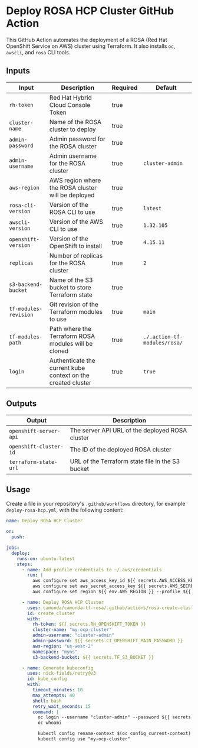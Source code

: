 # Deploy ROSA HCP Cluster GitHub Action

This GitHub Action automates the deployment of a ROSA (Red Hat OpenShift Service on AWS) cluster using Terraform. It also installs `oc`, `awscli`, and `rosa` CLI tools.

## Inputs

| Input               | Description                                                  | Required | Default          |
|---------------------|--------------------------------------------------------------|----------|------------------|
| `rh-token`          | Red Hat Hybrid Cloud Console Token                           | true     |                  |
| `cluster-name`      | Name of the ROSA cluster to deploy                           | true     |                  |
| `admin-password`    | Admin password for the ROSA cluster                          | true     |                  |
| `admin-username`    | Admin username for the ROSA cluster                          | true     | `cluster-admin`  |
| `aws-region`        | AWS region where the ROSA cluster will be deployed           | true     |                  |
| `rosa-cli-version`  | Version of the ROSA CLI to use                               | true     | `latest`         |
| `awscli-version`    | Version of the AWS CLI to use                                | true     | `1.32.105`       |
| `openshift-version` | Version of the OpenShift to install                          | true     | `4.15.11`        |
| `replicas`          | Number of replicas for the ROSA cluster                      | true     | `2`              |
| `s3-backend-bucket` | Name of the S3 bucket to store Terraform state               | true     |                  |
| `tf-modules-revision`| Git revision of the Terraform modules to use                | true     | `main`           |
| `tf-modules-path`   | Path where the Terraform ROSA modules will be cloned         | true     | `./.action-tf-modules/rosa/` |
| `login`             | Authenticate the current kube context on the created cluster | true     | `true`           |

## Outputs

| Output                   | Description                                                |
|--------------------------|------------------------------------------------------------|
| `openshift-server-api`   | The server API URL of the deployed ROSA cluster            |
| `openshift-cluster-id`   | The ID of the deployed ROSA cluster                        |
| `terraform-state-url`    | URL of the Terraform state file in the S3 bucket            |

## Usage

Create a file in your repository's `.github/workflows` directory, for example `deploy-rosa-hcp.yml`, with the following content:

```yaml
name: Deploy ROSA HCP Cluster

on:
  push:

jobs:
  deploy:
    runs-on: ubuntu-latest
    steps:
      - name: Add profile credentials to ~/.aws/credentials
        run: |
          aws configure set aws_access_key_id ${{ secrets.AWS_ACCESS_KEY }} --profile ${{ env.AWS_PROFILE }}
          aws configure set aws_secret_access_key ${{ secrets.AWS_SECRET_KEY }} --profile ${{ env.AWS_PROFILE }}
          aws configure set region ${{ env.AWS_REGION }} --profile ${{ env.AWS_PROFILE }}

      - name: Deploy ROSA HCP Cluster
        uses: camunda/camunda-tf-rosa/.github/actions/rosa-create-cluster@main
        id: create_cluster
        with:
          rh-token: ${{ secrets.RH_OPENSHIFT_TOKEN }}
          cluster-name: "my-ocp-cluster"
          admin-username: "cluster-admin"
          admin-password: ${{ secrets.CI_OPENSHIFT_MAIN_PASSWORD }}
          aws-region: "us-west-2"
          namespace: "myns"
          s3-backend-bucket: ${{ secrets.TF_S3_BUCKET }}

      - name: Generate kubeconfig
        uses: nick-fields/retry@v3
        id: kube_config
        with:
          timeout_minutes: 10
          max_attempts: 40
          shell: bash
          retry_wait_seconds: 15
          command: |
            oc login --username "cluster-admin" --password ${{ secrets.CI_OPENSHIFT_MAIN_PASSWORD }} "${{ steps.create_cluster.outputs.openshift-server-api }}"
            oc whoami

            kubectl config rename-context $(oc config current-context) "my-ocp-cluster"
            kubectl config use "my-ocp-cluster"
```
